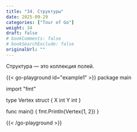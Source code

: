 ```yaml
---
title: "34. Структуры"
date: 2025-09-29
categories: ["Tour of Go"]
weight: 34
draft: false
# bookComments: false
# bookSearchExclude: false
originalUrl: ""
---
```

  
Структура — это коллекция полей.

{{< go-playground id="example1" >}}
package main

import "fmt"

type Vertex struct {
    X int
    Y int
}

func main() {
    fmt.Println(Vertex{1, 2})
}



{{< /go-playground >}} 